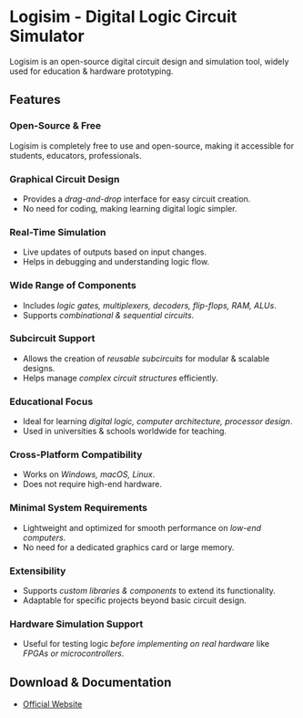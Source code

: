 # Logisim - Digital Logic Circuit Simulator  

Logisim is an open-source digital circuit design and simulation tool, widely used for education & hardware prototyping.  

## Features  

### Open-Source & Free  
Logisim is completely free to use and open-source, making it accessible for students, educators, professionals.  

### Graphical Circuit Design  
- Provides a *drag-and-drop* interface for easy circuit creation.  
- No need for coding, making learning digital logic simpler.  

### Real-Time Simulation  
- Live updates of outputs based on input changes.  
- Helps in debugging and understanding logic flow.  

### Wide Range of Components  
- Includes *logic gates, multiplexers, decoders, flip-flops, RAM, ALUs*.  
- Supports *combinational & sequential circuits*.  

### Subcircuit Support  
- Allows the creation of *reusable subcircuits* for modular & scalable designs.  
- Helps manage *complex circuit structures* efficiently.  

### Educational Focus  
- Ideal for learning *digital logic, computer architecture, processor design*.  
- Used in universities & schools worldwide for teaching.  

### Cross-Platform Compatibility  
- Works on *Windows, macOS, Linux*.  
- Does not require high-end hardware.  

### Minimal System Requirements  
- Lightweight and optimized for smooth performance on *low-end computers*.  
- No need for a dedicated graphics card or large memory.  

### Extensibility  
- Supports *custom libraries & components* to extend its functionality.  
- Adaptable for specific projects beyond basic circuit design.  

### Hardware Simulation Support  
- Useful for testing logic *before implementing on real hardware* like *FPGAs or microcontrollers*.  

## Download & Documentation  
- [Official Website](http://www.cburch.com/logisim/)  
